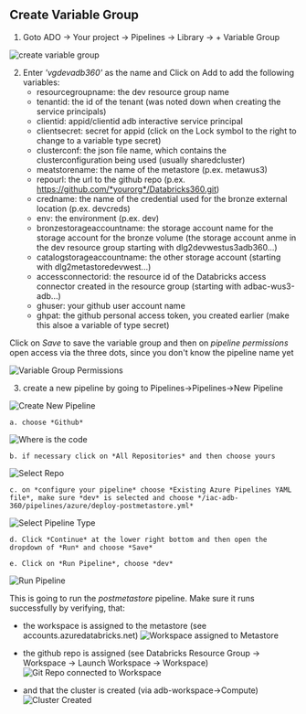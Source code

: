 ## Create Variable Group

1. Goto ADO -> Your project -> Pipelines -> Library -> + Variable Group

![create variable group](/imagery/ado-create-var-group.png)

2. Enter *'vgdevadb360'* as the name and Click on Add to add the following variables:
    * resourcegroupname: the dev resource group name
    * tenantid: the id of the tenant (was noted down when creating the service principals)
    * clientid: appid/clientid adb interactive service principal
    * clientsecret: secret for appid (click on the Lock symbol to the right to change to a variable type secret)
    * clusterconf: the json file name, which contains the clusterconfiguration being used (usually sharedcluster)
    * meatstorename: the name of the metastore (p.ex. metawus3)
    * repourl: the url to the github repo (p.ex. https://github.com/*yourorg*/Databricks360.git)
    * credname: the name of the credential used for the bronze external location (p.ex. devcreds)
    * env: the environment (p.ex. dev)
    * bronzestorageaccountname: the storage account name for the storage account for the bronze volume (the storage account anme in the dev resource group starting with dlg2devwestus3adb360...)
    * catalogstorageaccountname: the other storage account (starting with dlg2metastoredevwest...)
    * accessconnectorid: the resource id of the Databricks access connector created in the resource group (starting with adbac-wus3-adb...)
    * ghuser: your github user account name
    * ghpat: the github personal access token, you created earlier (make this alsoe a variable of type secret)

Click on *Save* to save the variable group and then on *pipeline permissions*  open access via the three dots, since you don't know the pipeline name yet

![Variable Group Permissions](/imagery/ado-set-variablegroup-perm.png)

3. create a new pipeline by going to Pipelines->Pipelines->New Pipeline

![Create New Pipeline](/imagery/ado-create-new-pipeline.png)

    a. choose *Github*

![Where is the code](/imagery/ado-wheres-code.png)

    b. if necessary click on *All Repositories* and then choose yours

![Select Repo](/imagery/ado-choose-githubrepo.png)

    c. on *configure your pipeline* choose *Existing Azure Pipelines YAML file*, make sure *dev* is selected and choose */iac-adb-360/pipelines/azure/deploy-postmetastore.yml*

![Select Pipeline Type](/imagery/ado-configure-your-pipeline.png)


    d. Click *Continue* at the lower right bottom and then open the dropdown of *Run* and choose *Save*

    e. Click on *Run Pipeline*, choose *dev*

![Run Pipeline](/imagery/ado-run-pipeline.png)



This is going to run the *postmetastore* pipeline. Make sure it runs successfully by verifying, that:
* the workspace is assigned to the metastore (see accounts.azuredatabricks.net)
![Workspace assigned to Metastore](/imagery/adb-assignedws-tometastore.png)

* the github repo is assigned (see Databricks Resource Group -> Workspace -> Launch Workspace -> Workspace)
![Git Repo connected to Workspace](/imagery/adbws-workspace-gitrepo.png)

* and that the cluster is created (via adb-workspace->Compute)
![Cluster Created](/imagery/adbws-cluster-created.png)